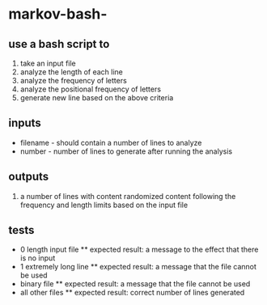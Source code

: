 # markov-bash- 

## use a bash script to

1. take an input file
1. analyze the length of each line
1. analyze the frequency of letters
1. analyze the positional frequency of letters
1. generate new line based on the above criteria

## inputs
* filename - should contain a number of lines to analyze
* number - number of lines to generate after running the analysis

## outputs
1. a number of lines with content randomized content following the frequency and length limits based on the input file

## tests
* 0 length input file
** expected result: a message to the effect that there is no input
* 1 extremely long line
** expected result: a message that the file cannot be used
* binary file
** expected result: a message that the file cannot be used
* all other files
** expected result: correct number of lines generated
